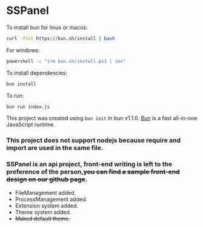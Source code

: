 # SSPanel

To install bun for linux or macos:

```bash
curl -fSsl https://bun.sh/install | bash
```

For windows:

```bat
powershell -c "irm bun.sh/install.ps1 | iex"
```

To install dependencies:

```bash
bun install
```

To run:

```bash
bun run index.js
```

This project was created using `bun init` in bun v1.1.0. [Bun](https://bun.sh) is a fast all-in-one JavaScript runtime.

### This project does not support nodejs because require and import are used in the same file.

### SSPanel is an api project, front-end writing is left to the preference of the person,~~you can find a sample front-end design on our github page~~.

- FileManagement added.
- ProcessManagement added.
- Extension system added.
- Theme system added.
- ~~Maked default theme.~~
